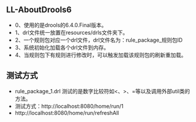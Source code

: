 ## LL-AboutDrools6

- 0、使用的是drools的6.4.0.Final版本。
- 1、drl文件统一放置在resources/drls文件夹下。
- 2、一个规则包对应一个drl文件，drl文件名为：rule_package_规则包ID
- 3、系统初始化加载各个drl文件到内存。
- 4、当规则包下有规则进行修改时，可以触发加载该规则包的刷新重加载。

## 测试方式
- rule_package_1.drl 测试的是数字比较符如<、>、=等以及调用外部util类的方法。
- 测试方式：http://localhost:8080/home/run/1
- http://localhost:8080/home/run/refreshAll